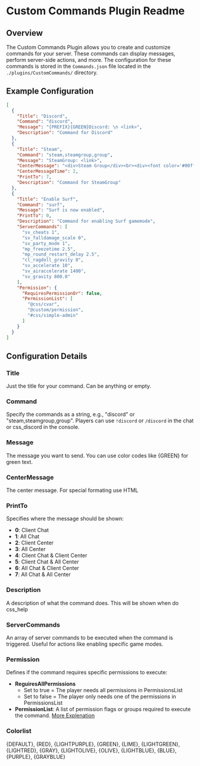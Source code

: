 # Custom Commands Plugin Readme

## Overview

The Custom Commands Plugin allows you to create and customize commands for your server. These commands can display messages, perform server-side actions, and more. The configuration for these commands is stored in the `Commands.json` file located in the `./plugins/CustomCommands/` directory.

## Example Configuration

```json
[
  {
    "Title": "Discord",
    "Command": "discord",
    "Message": "{PREFIX}{GREEN}Discord: \n <link>",
    "Description": "Command for Discord"
  },
  {
    "Title": "Steam",
    "Command": "steam,steamgroup,group",
    "Message": "SteamGroup: <link>",
    "CenterMessage": "<div>Steam Group</div><br><div><font color='#00ff00'>https...</font></div>",
    "CenterMessageTime": 2,
    "PrintTo": 7,
    "Description": "Command for SteamGroup"
  },
  {
    "Title": "Enable Surf",
    "Command": "surf",
    "Message": "Surf is now enabled",
    "PrintTo": 0,
    "Description": "Command for enabling Surf gamemode",
    "ServerCommands": [
      "sv_cheats 1",
      "sv_falldamage_scale 0",
      "sv_party_mode 1",
      "mp_freezetime 2.5",
      "mp_round_restart_delay 2.5",
      "cl_ragdoll_gravity 0",
      "sv_accelerate 10",
      "sv_airaccelerate 1400",
      "sv_gravity 800.0"
    ],
    "Permission": {
      "RequiresPermissionOr": false,
      "PermissionList": [
        "@css/cvar",
        "@custom/permission",
        "#css/simple-admin"
      ]
    }
  }
]
```

## Configuration Details

### Title

Just the title for your command. Can be anything or empty.

### Command

Specify the commands as a string, e.g., "discord" or "steam,steamgroup,group". Players can use `!discord` or `/discord` in the chat or css_discord in the console.

### Message

The message you want to send. You can use color codes like {GREEN} for green text.

### CenterMessage

The center message. For special formating use HTML

### PrintTo

Specifies where the message should be shown:

- **0**: Client Chat
- **1**: All Chat
- **2**: Client Center
- **3**: All Center
- **4**: Client Chat & Client Center
- **5**: Client Chat & All Center
- **6**: All Chat & Client Center
- **7**: All Chat & All Center

### Description

A description of what the command does. This will be shown when do css_help

### ServerCommands

An array of server commands to be executed when the command is triggered. Useful for actions like enabling specific game modes.

### Permission

Defines if the command requires specific permissions to execute:

- **ReguiresAllPermissions**
  - Set to true 	= The player needs all permissions in PermissionsList
  - Set to false 	= The player only needs one of the permissions in PermissionsList
- **PermissionList**: A list of permission flags or groups required to execute the command. [More Explenation](https://docs.cssharp.dev/docs/admin-framework/defining-admins.html)

### Colorlist

{DEFAULT}, {RED}, {LIGHTPURPLE}, {GREEN}, {LIME},
{LIGHTGREEN}, {LIGHTRED}, {GRAY}, {LIGHTOLIVE},
{OLIVE}, {LIGHTBLUE}, {BLUE}, {PURPLE}, {GRAYBLUE}



